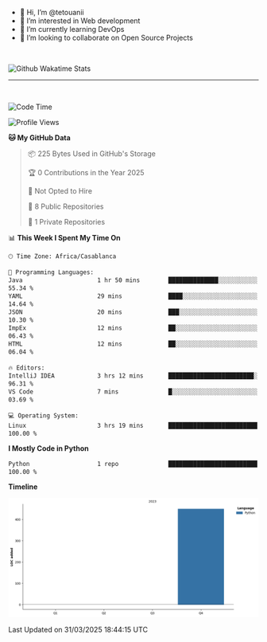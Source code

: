 - 👋 Hi, I’m @tetouanii
- 👀 I’m interested in Web development
- 🌱 I’m currently learning DevOps
- 💞️ I’m looking to collaborate on Open Source Projects

<br/>


![Github Wakatime Stats](https://github-readme-stats.vercel.app/api/wakatime/?username=@walidbosso&layout=compact&&theme=default&link="https://www.github.com/USERNAME/") 

--- 

<br/>


  
<!--START_SECTION:waka-->
![Code Time](http://img.shields.io/badge/Code%20Time-336%20hrs%2048%20mins-blue)

![Profile Views](http://img.shields.io/badge/Profile%20Views-0-blue)

**🐱 My GitHub Data** 

> 📦 225 Bytes Used in GitHub's Storage 
 > 
> 🏆 0 Contributions in the Year 2025
 > 
> 🚫 Not Opted to Hire
 > 
> 📜 8 Public Repositories 
 > 
> 🔑 1 Private Repositories 
 > 
📊 **This Week I Spent My Time On** 

```text
🕑︎ Time Zone: Africa/Casablanca

💬 Programming Languages: 
Java                     1 hr 50 mins        ██████████████░░░░░░░░░░░   55.34 % 
YAML                     29 mins             ████░░░░░░░░░░░░░░░░░░░░░   14.64 % 
JSON                     20 mins             ███░░░░░░░░░░░░░░░░░░░░░░   10.30 % 
ImpEx                    12 mins             ██░░░░░░░░░░░░░░░░░░░░░░░   06.43 % 
HTML                     12 mins             ██░░░░░░░░░░░░░░░░░░░░░░░   06.04 % 

🔥 Editors: 
IntelliJ IDEA            3 hrs 12 mins       ████████████████████████░   96.31 % 
VS Code                  7 mins              █░░░░░░░░░░░░░░░░░░░░░░░░   03.69 % 

💻 Operating System: 
Linux                    3 hrs 19 mins       █████████████████████████   100.00 % 
```

**I Mostly Code in Python** 

```text
Python                   1 repo              █████████████████████████   100.00 % 
```



**Timeline**

![Lines of Code chart](https://raw.githubusercontent.com/tetouanii/tetouanii/main/assets/bar_graph.png)


 Last Updated on 31/03/2025 18:44:15 UTC
<!--END_SECTION:waka-->
